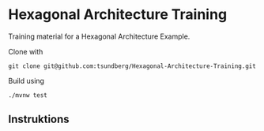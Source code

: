 # Hexagonal Architecture Training

Training material for a Hexagonal Architecture Example.

Clone with

    git clone git@github.com:tsundberg/Hexagonal-Architecture-Training.git

Build using
    
    ./mvnw test

## Instruktions
